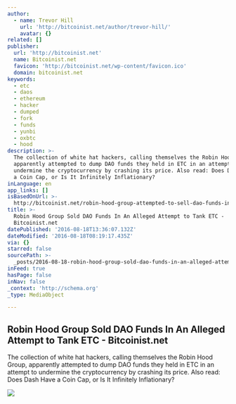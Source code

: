```yaml
---
author:
  - name: Trevor Hill
    url: 'http://bitcoinist.net/author/trevor-hill/'
    avatar: {}
related: []
publisher:
  url: 'http://bitcoinist.net'
  name: Bitcoinist.net
  favicon: 'http://bitcoinist.net/wp-content/favicon.ico'
  domain: bitcoinist.net
keywords:
  - etc
  - daos
  - ethereum
  - hacker
  - dumped
  - fork
  - funds
  - yunbi
  - oxbtc
  - hood
description: >-
  The collection of white hat hackers, calling themselves the Robin Hood Group,
  apparently attempted to dump DAO funds they held in ETC in an attempt to
  undermine the cryptocurrency by crashing its price. Also read: Does Dash Have
  a Coin Cap, or Is It Infinitely Inflationary?
inLanguage: en
app_links: []
isBasedOnUrl: >-
  http://bitcoinist.net/robin-hood-group-attempted-to-sell-dao-funds-in-an-apparent-attempt-to-tank-etc/
title: >-
  Robin Hood Group Sold DAO Funds In An Alleged Attempt to Tank ETC -
  Bitcoinist.net
datePublished: '2016-08-18T13:36:07.132Z'
dateModified: '2016-08-18T08:19:17.435Z'
via: {}
starred: false
sourcePath: >-
  _posts/2016-08-18-robin-hood-group-sold-dao-funds-in-an-alleged-attempt-to-tan.md
inFeed: true
hasPage: false
inNav: false
_context: 'http://schema.org'
_type: MediaObject

---
```

<article style=""><h1>Robin Hood Group Sold DAO Funds In An Alleged Attempt to Tank ETC - Bitcoinist.net</h1><p>The collection of white hat hackers, calling themselves the Robin Hood Group, apparently attempted to dump DAO funds they held in ETC in an attempt to undermine the cryptocurrency by crashing its price. Also read: Does Dash Have a Coin Cap, or Is It Infinitely Inflationary?</p><img src="http://bitcoinist.net/wp-content/uploads/2016/08/Ethereum-Hard-Fork-Gives-Birth-To-A-New-Chain.jpg" /></article>